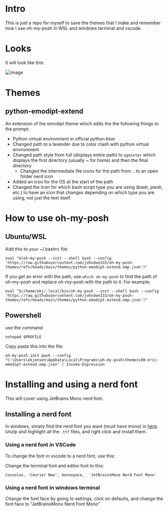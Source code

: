 # Intro
This is just a repo for myself to save the themes that I make and remember how I use oh-my-posh in WSL and windows terminal and vscode. 

# Looks
It will look like this:

![image](https://github.com/user-attachments/assets/5f6ae0a9-0bc7-4b39-b417-0f3e9de16187)


# Themes

## python-emodipt-extend
An extension of the emodipt theme which adds the the following things to the prompt:
- Python virtual environment in official python blue
- Changed path to a lavender due to color clash with python virtual environment
- Changed path style from full (displays entire path) to `agnoster` which displays the first directory (usually ~ for home) and then the final directory
  - Changed the intermediate file icons for the path from .. to an open folder nerd icon
- Added an icon for the OS at the start of the path
- Changed the Icon for which bash script type you are using (bash, pwsh, etc.) to have an icon that changes depending on which type you are using, not just the text itself. 

# How to use oh-my-posh
## Ubuntu/WSL
Add this to your ~/.bashrc file:
```
eval "$(oh-my-posh --init --shell bash --config 'https://raw.githubusercontent.com/johndoe133/oh-my-posh-themes/refs/heads/main/themes/python-emodipt-extend.omp.json')"
```

If you get an error with the path, use `which oh-my-posh` to find the path of oh-my-posh and replace oh-my-posh with the path to it. For example:

```
eval "$(/home/ekj/.local/bin/oh-my-posh --init --shell bash --config 'https://raw.githubusercontent.com/johndoe133/oh-my-posh-themes/refs/heads/main/themes/python-emodipt-extend.omp.json')"
```

## Powershell
use the command 

```
notepad $PROFILE
```

Copy paste this into the file:
```
oh-my-posh init pwsh --config "C:\Users\ekjensen\AppData\Local\Programs\oh-my-posh\themes\00-eric-emodipt-extend.omp.json" | Invoke-Expression
```

# Installing and using a nerd font
This will cover using JetBrains Mono nerd font. 

## Installing a nerd font
In windows, simply find the nerd font you want (must have mono) in [here](https://www.nerdfonts.com/font-downloads). Unzip and highlight all the `.ttf` files, and right click and install them. 

### Using a nerd font in VSCode
To change the font in vscode to a nerd font, use this:

Change the terminal font and editor font to this: 

```
Consolas, 'Courier New', monospace,  'JetBrainsMono Nerd Font Mono'
```

### Using a nerd font in windows terminal
Change the font face by going to settings, click on defaults, and change the font face to "JetBrainsMono Nerd Font Mono"


